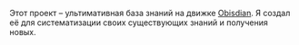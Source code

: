 Этот проект – ультимативная база знаний на движке [Obisdian](https://obsidian.md/).  Я создал её для систематизации своих существующих знаний и получения новых. 